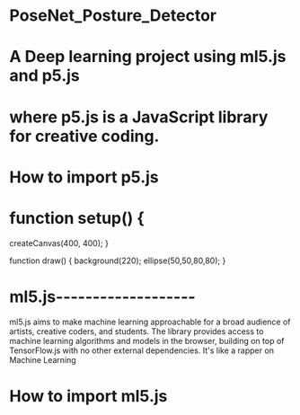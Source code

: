 # PoseNet_Posture_Detector
# A Deep learning project using ml5.js and p5.js
# where p5.js is a JavaScript library for creative coding.

# How to import p5.js


 # function setup() {
  createCanvas(400, 400);
}

function draw() {
  background(220);
  ellipse(50,50,80,80);
}


# ml5.js-------------------
ml5.js aims to make machine learning approachable for a broad audience of artists, creative coders, and students. The library provides access to machine learning algorithms and models in the browser, building on top of TensorFlow.js with no other external dependencies.
It's like a rapper on Machine Learning

# How to import ml5.js
# <script src="https://unpkg.com/ml5@latest/dist/ml5.min.js"></script>
